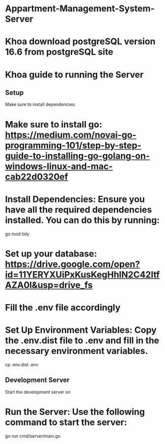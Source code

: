 # Appartment-Management-System-Server

# Khoa download postgreSQL version 16.6 from postgreSQL site

# Khoa guide to running the Server


## Setup

Make sure to install dependencies:
# Make sure to install go: https://medium.com/novai-go-programming-101/step-by-step-guide-to-installing-go-golang-on-windows-linux-and-mac-cab22d0320ef 
# Install Dependencies: Ensure you have all the required dependencies installed. You can do this by running:
go mod tidy
# Set up your database: https://drive.google.com/open?id=11YERYXUiPxKusKegHhlN2C42ltfAZA0l&usp=drive_fs
# Fill the .env file accordingly

# Set Up Environment Variables: Copy the .env.dist file to .env and fill in the necessary environment variables.
cp .env.dist .env

## Development Server

Start the development server on

# Run the Server: Use the following command to start the server:
go run cmd/server/main.go